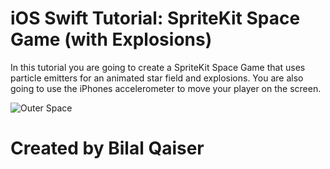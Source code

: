 # iOS Swift Tutorial: SpriteKit Space Game (with Explosions)

In this tutorial you are going to create a SpriteKit Space Game that uses particle emitters for an animated star field and explosions. You are also going to use the iPhones accelerometer to move your player on the screen.

![Outer Space](http://i.imgur.com/9pzSzi5.png "Outer Space")

# Created by Bilal Qaiser